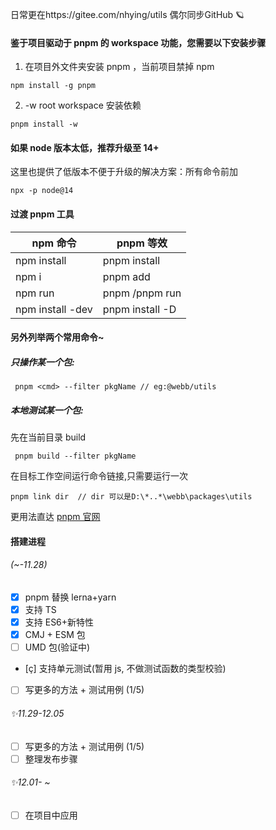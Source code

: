 日常更在https://gitee.com/nhying/utils  偶尔同步GitHub 🪐
#### 鉴于项目驱动于 pnpm 的 workspace 功能，您需要以下安装步骤

1. 在项目外文件夹安装 pnpm ，当前项目禁掉 npm

```
npm install -g pnpm
```

2. -w root workspace 安装依赖

```
pnpm install -w
```

#### 如果 node 版本太低，推荐升级至 14+

这里也提供了低版本不便于升级的解决方案：所有命令前加

```
npx -p node@14
```

#### 过渡 pnpm 工具

| npm 命令         | pnpm 等效                 |
| ---------------- | ------------------------- |
| npm install      | pnpm install              |
| npm i <pkg>      | pnpm add <pkg>            |
| npm run <cmd>    | pnpm <cmd>/pnpm run <cmd> |
| npm install -dev | pnpm install -D           |

#### 另外列举两个常用命令~

##### 只操作某一个包:

```
 pnpm <cmd> --filter pkgName // eg:@webb/utils
```

##### 本地测试某一个包:

先在当前目录 build

```
 pnpm build --filter pkgName
```

在目标工作空间运行命令链接,只需要运行一次

```
pnpm link dir  // dir 可以是D:\*..*\webb\packages\utils
```

更用法直达 [pnpm 官网](https://pnpm.io/cli/add)

#### 搭建进程

###### (~-11.28)

- [x] pnpm 替换 lerna+yarn
- [x] 支持 TS
- [x] 支持 ES6+新特性
- [x] CMJ + ESM 包
- [ ] UMD 包(验证中)
- [ç] 支持单元测试(暂用 js, 不做测试函数的类型校验)
- [ ] 写更多的方法 + 测试用例 (1/5)

###### ✨11.29-12.05

- [ ] 写更多的方法 + 测试用例 (1/5)
- [ ] 整理发布步骤

###### ✨12.01- ~

- [ ] 在项目中应用
